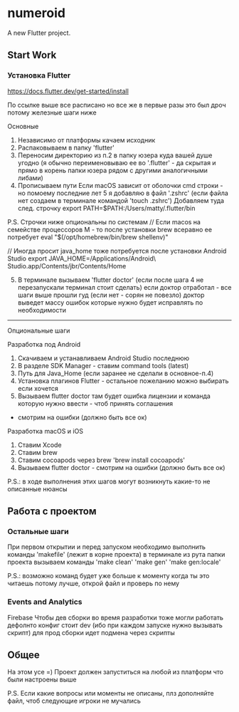 # numeroid

A new Flutter project.

## Start Work

### Установка Flutter 
https://docs.flutter.dev/get-started/install 

По ссылке выше все расписано но все же в первые разы это был дроч 
потому железные шаги ниже

Основные
1) Независимо от платформы качаем исходник
2) Распаковываем в папку 'flutter'
3) Переносим директорию из п.2 в папку юзера куда вашей душе угодно 
(я обычно переименовываю ее во '.flutter' - да скрытая и прямо в корень папки юзера рядом с другими аналогичными либами)
4) Прописываем пути
Если macOS 
зависит от оболочки cmd строки - но помоему последние лет 5 я добавляю в файл '.zshrc'
(если файла нет создаем в терминале командой 'touch .zshrc')
Добавляем туда след. строчку
export PATH=$PATH:/Users/matty/.flutter/bin

P.S. Строчки ниже опциональны по системам
// Если macos на семействе процессоров M - то после установки brew всеравно ее потребует
eval "$(/opt/homebrew/bin/brew shellenv)"

// Иногда просит java_home тоже потребуется после установки Android Studio
export JAVA_HOME=/Applications/Android\ Studio.app/Contents/jbr/Contents/Home

5) В терминале вызываем 'flutter doctor' (если после шага 4 не перезапускали терминал стоит сделать)
если доктор отработал - все шаги выше прошли гуд (если нет - сорян не повезло)
доктор выведет массу ошибок которые нужно будет исправлять по необходимости

---
Опциональные шаги

Разработка под Android
1) Скачиваем и устанавливаем Android Studio последнюю
2) В разделе SDK Manager - ставим command tools (latest)
3) Путь для Java_Home (если заранее не сделали в основное-п.4)
4) Установка плагинов Flutter - остальное пожеланию можно выбирать если хочется
5) Вызываем flutter doctor 
там будет ошибка лицензии и команда которую нужно ввести - чтоб принять соглашения
- смотрим на ошибки (должно быть все ок)

Разработка macOS и iOS
1) Ставим Xcode
2) Ставим brew
3) Ставим cocoapods через brew 'brew install cocoapods'
4) Вызываем flutter doctor - смотрим на ошибки (должно быть все ок)

P.S.: в ходе выполнения этих шагов могут возникнуть какие-то не описанные нюансы 

## Работа с проектом

### Остальные шаги
При первом открытии и перед запуском необходимо выполнить команды 'makefile' 
(лежит в корне проекта)
в терминале из рута папки проекта вызываем команды
'make clean'
'make gen'
'make gen:locale'

P.S.: возможно команд будет уже больше к моменту когда ты это читаешь 
потому лучше, открой файл и проверь по нему

### Events and Analytics 
Firebase
Чтобы дев сборки во время разработки тоже могли работать
дефолнто конфиг стоит dev 
(ибо при каждом запуске нужно вызывать скрипт)
для прод сборки идет подмена через скрипты


## Общее
На этом усе =) 
Проект должен запуститься на любой из платформ что были настроены выше

P.S. Если какие вопросы или моменты не описаны, плз дополняйте файл, 
чтоб следующие игроки не мучались